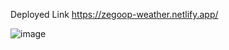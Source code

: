 Deployed Link https://zegoop-weather.netlify.app/

![image](https://github.com/slyfer95/weather-app/assets/44412567/79b82517-22d4-4e83-9e10-fc5b6518c8a5)
